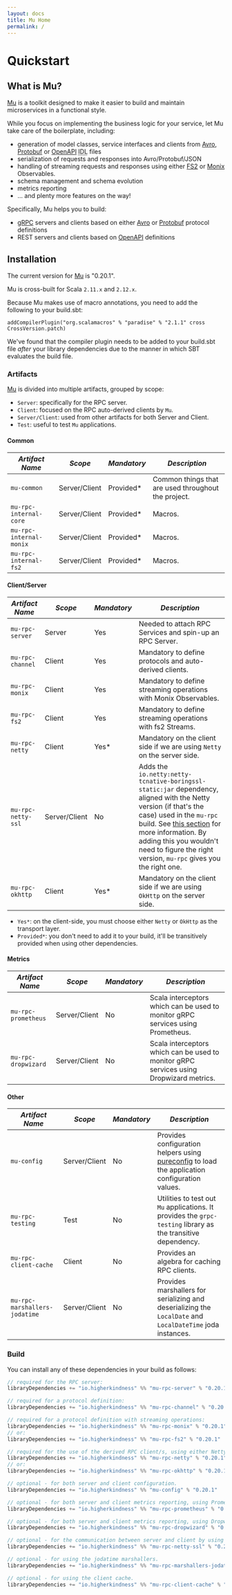 ```yaml
---
layout: docs
title: Mu Home
permalink: /
---
```


# Quickstart

## What is Mu?

[Mu] is a toolkit designed to make it easier to build and maintain
microservices in a functional style.

While you focus on implementing the business logic for your service, let Mu take
care of the boilerplate, including:

* generation of model classes, service interfaces and clients from [Avro],
  [Protobuf] or [OpenAPI] <abbr title="Interface definition language">IDL</abbr> files
* serialization of requests and responses into Avro/Protobuf/JSON
* handling of streaming requests and responses using either [FS2] or [Monix]
  Observables.
* schema management and schema evolution
* metrics reporting
* ... and plenty more features on the way!

Specifically, Mu helps you to build:

* [gRPC] servers and clients based on either [Avro] or [Protobuf] protocol definitions
* REST servers and clients based on [OpenAPI] definitions

## Installation

[comment]: # (Start Replace)

The current version for [Mu] is "0.20.1".

[comment]: # (End Replace)

Mu is cross-built for Scala `2.11.x` and `2.12.x`.

Because Mu makes use of macro annotations, you need to add the following to your
build.sbt:

```
addCompilerPlugin("org.scalamacros" % "paradise" % "2.1.1" cross CrossVersion.patch)
```

We've found that the compiler plugin needs to be added to your build.sbt file
*after* your library dependencies due to the manner in which SBT evaluates the
build file.

### Artifacts

[Mu] is divided into multiple artifacts, grouped by scope:

* `Server`: specifically for the RPC server.
* `Client`: focused on the RPC auto-derived clients by `Mu`.
* `Server/Client`: used from other artifacts for both Server and Client.
* `Test`: useful to test `Mu` applications.

#### Common

| *Artifact Name*  | *Scope*  | *Mandatory*  | *Description*  |
|---|---|---|---|
| `mu-common`  | Server/Client  | Provided*  | Common things that are used throughout the project.  |
| `mu-rpc-internal-core`  | Server/Client  | Provided*  | Macros.  |
| `mu-rpc-internal-monix`  | Server/Client  | Provided*  | Macros.  |
| `mu-rpc-internal-fs2`  | Server/Client  | Provided*  | Macros.  |

#### Client/Server

| *Artifact Name*  | *Scope*  | *Mandatory*  | *Description*  |
|---|---|---|---|
| `mu-rpc-server`  | Server  | Yes  | Needed to attach RPC Services and spin-up an RPC Server.  |
| `mu-rpc-channel`  | Client  | Yes  | Mandatory to define protocols and auto-derived clients.  |
| `mu-rpc-monix`  | Client  | Yes  | Mandatory to define streaming operations with Monix Observables.  |
| `mu-rpc-fs2`  | Client  | Yes  | Mandatory to define streaming operations with fs2 Streams.  |
| `mu-rpc-netty`  | Client  | Yes*  | Mandatory on the client side if we are using `Netty` on the server side.  |
| `mu-rpc-netty-ssl`  | Server/Client  | No  | Adds the `io.netty:netty-tcnative-boringssl-static:jar` dependency, aligned with the Netty version (if that's the case) used in the `mu-rpc` build. See [this section](https://github.com/grpc/grpc-java/blob/master/SECURITY.md#netty) for more information. By adding this you wouldn't need to figure the right version, `mu-rpc` gives you the right one.  |
| `mu-rpc-okhttp`  | Client  | Yes*  | Mandatory on the client side if we are using `OkHttp` on the server side.  |

* `Yes*`: on the client-side, you must choose either `Netty` or `OkHttp` as the transport layer.
* `Provided*`: you don't need to add it to your build, it'll be transitively provided when using other dependencies.

#### Metrics

| *Artifact Name*   | *Scope*  | *Mandatory*  | *Description*  |
|---|---|---|---|
| `mu-rpc-prometheus`  | Server/Client  | No  | Scala interceptors which can be used to monitor gRPC services using Prometheus.  |
| `mu-rpc-dropwizard`  | Server/Client  | No  | Scala interceptors which can be used to monitor gRPC services using Dropwizard metrics.  |

#### Other

| *Artifact Name*  | *Scope*  | *Mandatory*  | *Description*  |
|---|---|---|---|
| `mu-config`  | Server/Client  | No  | Provides configuration helpers using [pureconfig] to load the application configuration values.  |
| `mu-rpc-testing`  | Test  | No  | Utilities to test out `Mu` applications. It provides the `grpc-testing` library as the transitive dependency.  |
| `mu-rpc-client-cache`  | Client  | No  | Provides an algebra for caching RPC clients.  |
| `mu-rpc-marshallers-jodatime`  | Server/Client  | No  | Provides marshallers for serializing and deserializing the `LocalDate` and `LocalDateTime` joda instances.  |

### Build
You can install any of these dependencies in your build as follows:

[comment]: # (Start Replace)

```scala
// required for the RPC server:
libraryDependencies += "io.higherkindness" %% "mu-rpc-server" % "0.20.1"

// required for a protocol definition:
libraryDependencies += "io.higherkindness" %% "mu-rpc-channel" % "0.20.1"

// required for a protocol definition with streaming operations:
libraryDependencies += "io.higherkindness" %% "mu-rpc-monix" % "0.20.1"
// or:
libraryDependencies += "io.higherkindness" %% "mu-rpc-fs2" % "0.20.1"

// required for the use of the derived RPC client/s, using either Netty or OkHttp as transport layer:
libraryDependencies += "io.higherkindness" %% "mu-rpc-netty" % "0.20.1"
// or:
libraryDependencies += "io.higherkindness" %% "mu-rpc-okhttp" % "0.20.1"

// optional - for both server and client configuration.
libraryDependencies += "io.higherkindness" %% "mu-config" % "0.20.1"

// optional - for both server and client metrics reporting, using Prometheus.
libraryDependencies += "io.higherkindness" %% "mu-rpc-prometheus" % "0.20.1"

// optional - for both server and client metrics reporting, using Dropwizard.
libraryDependencies += "io.higherkindness" %% "mu-rpc-dropwizard" % "0.20.1"

// optional - for the communication between server and client by using SSL/TLS.
libraryDependencies += "io.higherkindness" %% "mu-rpc-netty-ssl" % "0.20.1"

// optional - for using the jodatime marshallers.
libraryDependencies += "io.higherkindness" %% "mu-rpc-marshallers-jodatime" % "0.20.1"

// optional - for using the client cache.
libraryDependencies += "io.higherkindness" %% "mu-rpc-client-cache" % "0.20.1"
```

[comment]: # (End Replace)

[Avro]: https://avro.apache.org/
[FS2]: https://github.com/functional-streams-for-scala/fs2
[gRPC]: https://grpc.io/
[Monix]: https://monix.io/
[Mu]: https://github.com/higherkindness/mu
[OpenAPI]: https://swagger.io/docs/specification/about/
[Protobuf]: https://developers.google.com/protocol-buffers
[pureconfig]: https://github.com/pureconfig/pureconfig
